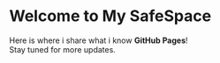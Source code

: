 # Welcome to My SafeSpace

Here is where i share what i know **GitHub Pages**!  
Stay tuned for more updates.
